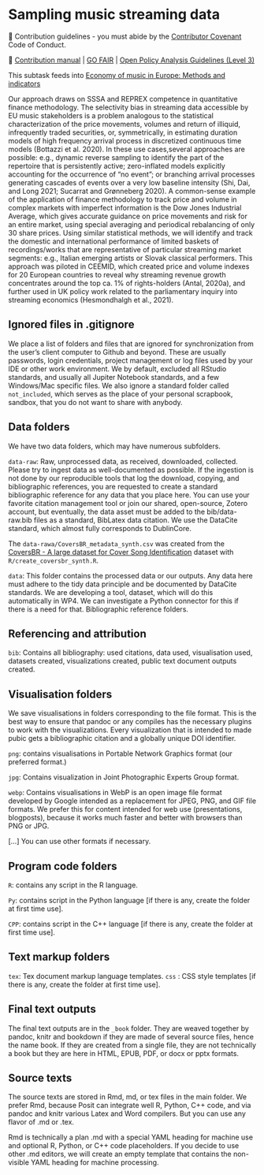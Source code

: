 # Sampling music streaming data


🌈 Contribution guidelines - you must abide by the [Contributor Covenant](https://www.contributor-covenant.org/version/2/1/code_of_conduct/) Code of Conduct.

📖  [Contribution manual](https://manual.dataobservatory.eu/) | [GO FAIR](https://www.go-fair.org/fair-principles/fairification-process/) | [Open Policy Analysis Guidelines (Level 3)](https://openmuse.dataobservatory.eu/resources/opa/)

This subtask feeds into [Economy of music in Europe: Methods and indicators](https://openmuse.dataobservatory.eu/resources/report-european-music-economy/)

Our approach draws on SSSA and REPREX competence in quantitative finance methodology. The selectivity bias in streaming data accessible by EU music stakeholders is a problem analogous to the statistical characterization of the price movements, volumes and return of illiquid, infrequently traded securities, or, symmetrically, in estimating duration models of high frequency arrival process in discretized continuous time models (Bottazzi et al. 2020). In these use cases,several approaches are possible: e.g., dynamic reverse sampling to identify the part of the repertoire that is persistently active; zero-inflated models explicitly accounting for the occurrence of “no event”; or branching arrival processes generating cascades of events over a very low baseline intensity (Shi, Dai, and Long 2021; Sucarrat and Grønneberg 2020). A common-sense example of the application of finance methodology to track price and volume in complex markets with imperfect information is the Dow Jones Industrial Average, which gives accurate guidance on price movements and risk for an entire market, using special averaging and periodical rebalancing of only 30 share prices. Using similar statistical methods, we will identify and track the domestic and international performance of limited baskets of recordings/works that are representative of particular streaming market segments: e.g., Italian emerging artists or Slovak classical performers. This approach was piloted in CEEMID, which created price and volume indexes for 20 European countries to reveal why streaming revenue growth concentrates around the top ca. 1% of rights-holders (Antal, 2020a), and further used in UK policy work related to the parliamentary inquiry into streaming economics (Hesmondhalgh et al., 2021).

## Ignored files in .gitignore
We place a list of folders and files that are ignored for synchronization from the user’s client computer to Github and beyond.  These are usually passwords, login credentials, project management or log files used by your IDE or other work environment.  We by default, excluded all RStudio standards, and usually all Jupiter Notebook standards, and a few Windows/Mac specific files.
We also ignore a standard folder called `not_included`,  which serves as the place of your personal scrapbook, sandbox, that you do not want to share with anybody.

## Data folders

We have two data folders, which may have numerous subfolders.

`data-raw`:  Raw, unprocessed data, as received, downloaded, collected. Please try to ingest data as well-documented as possible.  If the ingestion is not done by our reproducible tools that log the download, copying, and bibliographic references, you are requested to create a standard bibliographic reference for any data that you place here. You can use your favorite citation management tool or join our shared, open-source, Zotero account, but eventually, the data asset must be added to the bib/data-raw.bib files as a standard, BibLatex data citation. We use the DataCite standard, which almost fully corresponds to DublinCore.

The `data-rawa/CoversBR_metadata_synth.csv` was created from the [CoversBR - A large dataset for Cover Song Identification](https://github.com/SPLab-IT/CoversBR#coversbr---a-large-dataset-for-cover-song-identification) dataset with `R/create_coversbr_synth.R`. 

`data`: This folder contains the processed data or our outputs.  Any data here must adhere to the tidy data principle and be documented by DataCite standards.  We are developing a tool, dataset, which will do this automatically in WP4.  We can investigate a Python connector for this if there is a need for that.
Bibliographic reference folders.

## Referencing and attribution

`bib`: Contains all bibliography: used citations, data used, visualisation used, datasets created, visualizations created, public text document outputs created.


## Visualisation folders

We save visualisations in folders corresponding to the file format. This is the best way to ensure that pandoc or any compiles has the necessary plugins to work with the visualizations. Every visualization that is intended to made pubic gets a bibliographic citation and a globally unique DOI identifier. 

`png`: contains visualisations in Portable Network Graphics format (our preferred format.)

`jpg`: Contains visualization in Joint Photographic Experts Group format.

`webp`: Contains visualisations in WebP is an open image file format developed by Google intended as a replacement for JPEG, PNG, and GIF file formats.  We prefer this for content intended for web use (presentations, blogposts), because it works much faster and better with browsers than PNG or JPG.

[…] You can use other formats if necessary.


## Program code folders
`R`: contains any script in the R language.

`Py`: contains script in the Python language [if there is any, create the folder at first time use].

`CPP`: contains script in the C++ language [if there is any, create the folder at first time use].

## Text markup folders
`tex`: Tex document markup language templates.
`css` : CSS style templates [if there is any, create the folder at first time use].

## Final text outputs 

The final text outputs are in the `_book` folder.  They are weaved together by pandoc, knitr and bookdown if they are made of several source files, hence the name book. If they are created from a single file, they are not technically a book but they are here in HTML, EPUB, PDF, or docx or pptx formats. 

## Source texts

The source texts are stored in Rmd, md, or tex files in the main folder.  We prefer Rmd, because Posit can integrate well R, Python, C++ code, and via pandoc and knitr various Latex and Word compilers.  But you can use any flavor of .md or .tex. 

 Rmd is technically a plan .md with a special YAML heading for machine use and optional R, Python, or C++ code placeholders. If you decide to use other .md editors, we will create an empty template that contains the non-visible YAML heading for machine processing.
